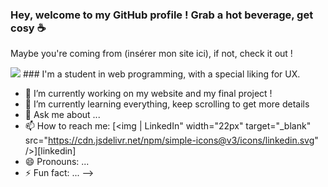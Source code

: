 ### Hey, welcome to my GitHub profile ! Grab a hot beverage, get cosy ☕
<p> Maybe you're coming from (insérer mon site ici), if not, check it out ! </p>

<img src=https://cdn.pixabay.com/photo/2016/02/03/08/32/banner-1176676_1280.jpg />
### I'm a student in web programming, with a special liking for UX. 

- 🔭 I’m currently working on my website and my final project !
- 🌱 I’m currently learning everything, keep scrolling to get more details 
- 💬 Ask me about ...
- 📫 How to reach me: [<img | LinkedIn" width="22px" target="_blank" src="https://cdn.jsdelivr.net/npm/simple-icons@v3/icons/linkedin.svg" />][linkedin]
- 😄 Pronouns: ...
- ⚡ Fun fact: ...
-->

